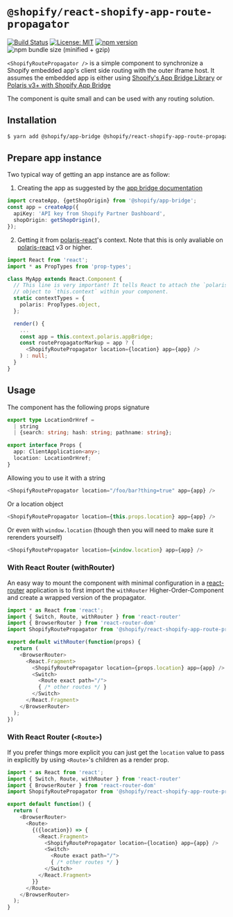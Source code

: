 # `@shopify/react-shopify-app-route-propagator`

[![Build Status](https://travis-ci.org/Shopify/quilt.svg?branch=master)](https://travis-ci.org/Shopify/quilt)
[![License: MIT](https://img.shields.io/badge/License-MIT-green.svg)](LICENSE.md) [![npm version](https://badge.fury.io/js/%40shopify%2Freact-shopify-app-route-propagator.svg)](https://badge.fury.io/js/%40shopify%2Freact-shopify-app-route-propagator) ![npm bundle size (minified + gzip)](https://img.shields.io/bundlephobia/minzip/@shopify/react-shopify-app-route-propagator.svg)

`<ShopifyRoutePropagator />` is a simple component to synchronize a Shopify embedded app's client side routing with the outer iframe host. It assumes the embedded app is either using [Shopify's App Bridge Library](https://help.shopify.com/en/api/embedded-apps/app-bridge) or [Polaris v3+ with Shopify App Bridge](https://polaris.shopify.com/components/structure/app-provider#section-initializing-the-shopify-app-bridge)

The component is quite small and can be used with any routing solution.

## Installation

```bash
$ yarn add @shopify/app-bridge @shopify/react-shopify-app-route-propagator
```

## Prepare app instance

Two typical way of getting an app instance are as follow:

1. Creating the app as suggested by the [app bridge documentation](https://help.shopify.com/en/api/embedded-apps/app-bridge#set-up-your-app)

```typescript
import createApp, {getShopOrigin} from '@shopify/app-bridge';
const app = createApp({
  apiKey: 'API key from Shopify Partner Dashboard',
  shopOrigin: getShopOrigin(),
});
```

2. Getting it from [polaris-react](https://github.com/Shopify/polaris-react)'s context. Note that this is only avaliable on [polaris-react](https://github.com/Shopify/polaris-react) v3 or higher.

```typescript
import React from 'react';
import * as PropTypes from 'prop-types';

class MyApp extends React.Component {
  // This line is very important! It tells React to attach the `polaris`
  // object to `this.context` within your component.
  static contextTypes = {
    polaris: PropTypes.object,
  };

  render() {
    ...
    const app = this.context.polaris.appBridge;
    const routePropagatorMarkup = app ? (
      <ShopifyRoutePropagator location={location} app={app} />
    ) : null;
  }
}
```

## Usage

The component has the following props signature

```typescript
export type LocationOrHref =
  | string
  | {search: string; hash: string; pathname: string};

export interface Props {
  app: ClientApplication<any>;
  location: LocationOrHref;
}
```

Allowing you to use it with a string

```javascript
<ShopifyRoutePropagator location="/foo/bar?thing=true" app={app} />
```

Or a location object

```javascript
<ShopifyRoutePropagator location={this.props.location} app={app} />
```

Or even with `window.location` (though then you will need to make sure it rerenders yourself)

```javascript
<ShopifyRoutePropagator location={window.location} app={app} />
```

### With React Router (withRouter)

An easy way to mount the component with minimal configuration in a [react-router](https://github.com/ReactTraining/react-router) application is to first import the `withRouter` Higher-Order-Component and create a wrapped version of the propagator.

```javascript
import * as React from 'react';
import { Switch, Route, withRouter } from 'react-router'
import { BrowserRouter } from 'react-router-dom'
import ShopifyRoutePropagator from '@shopify/react-shopify-app-route-propagator';

export default withRouter(function(props) {
  return (
    <BrowserRouter>
      <React.Fragment>
        <ShopifyRoutePropagator location={props.location} app={app} />
        <Switch>
          <Route exact path="/">
          { /* other routes */ }
        </Switch>
      </React.Fragment>
    </BrowserRouter>
  );
})
```

### With React Router (`<Route>`)

If you prefer things more explicit you can just get the `location` value to pass in explicitly by using `<Route>`'s children as a render prop.

```javascript
import * as React from 'react';
import { Switch, Route, withRouter } from 'react-router'
import { BrowserRouter } from 'react-router-dom'
import ShopifyRoutePropagator from '@shopify/react-shopify-app-route-propagator';

export default function() {
  return (
    <BrowserRouter>
      <Route>
        {({location}) => {
          <React.Fragment>
            <ShopifyRoutePropagator location={location} app={app} />
            <Switch>
              <Route exact path="/">
              { /* other routes */ }
            </Switch>
          </React.Fragment>
        }}
      </Route>
    </BrowserRouter>
  );
}
```

